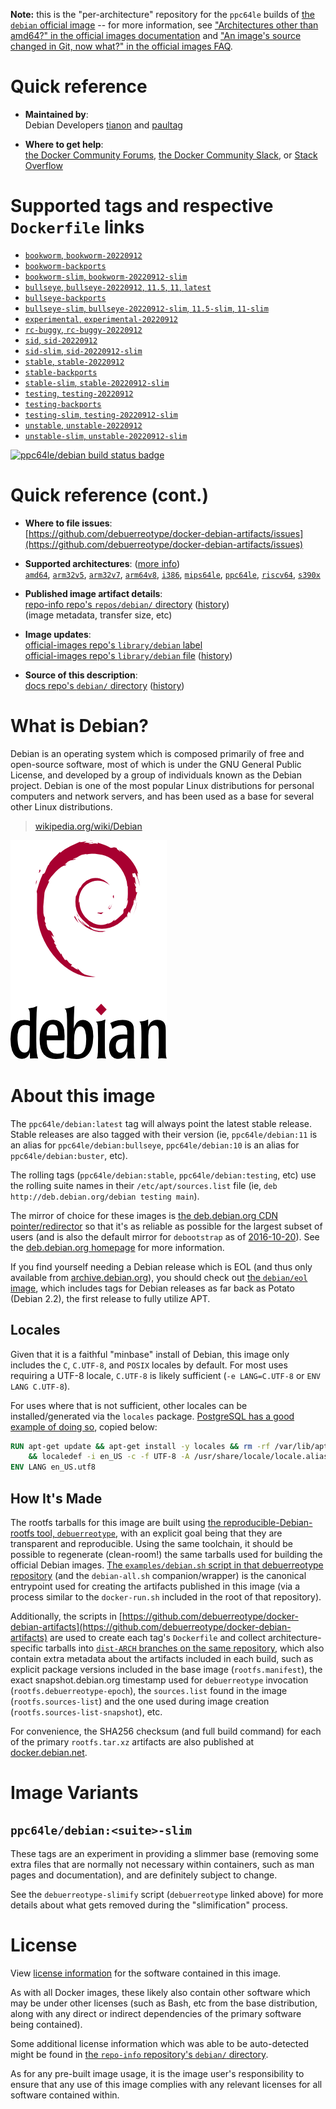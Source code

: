 <!--

********************************************************************************

WARNING:

    DO NOT EDIT "debian/README.md"

    IT IS AUTO-GENERATED

    (from the other files in "debian/" combined with a set of templates)

********************************************************************************

-->

**Note:** this is the "per-architecture" repository for the `ppc64le` builds of [the `debian` official image](https://hub.docker.com/_/debian) -- for more information, see ["Architectures other than amd64?" in the official images documentation](https://github.com/docker-library/official-images#architectures-other-than-amd64) and ["An image's source changed in Git, now what?" in the official images FAQ](https://github.com/docker-library/faq#an-images-source-changed-in-git-now-what).

# Quick reference

-	**Maintained by**:  
	Debian Developers [tianon](https://qa.debian.org/developer.php?login=tianon) and [paultag](https://qa.debian.org/developer.php?login=paultag)

-	**Where to get help**:  
	[the Docker Community Forums](https://forums.docker.com/), [the Docker Community Slack](https://dockr.ly/slack), or [Stack Overflow](https://stackoverflow.com/search?tab=newest&q=docker)

# Supported tags and respective `Dockerfile` links

-	[`bookworm`, `bookworm-20220912`](https://github.com/debuerreotype/docker-debian-artifacts/blob/84d011a3f269307e10349d144fd3f4716a2d2579/bookworm/Dockerfile)
-	[`bookworm-backports`](https://github.com/debuerreotype/docker-debian-artifacts/blob/84d011a3f269307e10349d144fd3f4716a2d2579/bookworm/backports/Dockerfile)
-	[`bookworm-slim`, `bookworm-20220912-slim`](https://github.com/debuerreotype/docker-debian-artifacts/blob/84d011a3f269307e10349d144fd3f4716a2d2579/bookworm/slim/Dockerfile)
-	[`bullseye`, `bullseye-20220912`, `11.5`, `11`, `latest`](https://github.com/debuerreotype/docker-debian-artifacts/blob/84d011a3f269307e10349d144fd3f4716a2d2579/bullseye/Dockerfile)
-	[`bullseye-backports`](https://github.com/debuerreotype/docker-debian-artifacts/blob/84d011a3f269307e10349d144fd3f4716a2d2579/bullseye/backports/Dockerfile)
-	[`bullseye-slim`, `bullseye-20220912-slim`, `11.5-slim`, `11-slim`](https://github.com/debuerreotype/docker-debian-artifacts/blob/84d011a3f269307e10349d144fd3f4716a2d2579/bullseye/slim/Dockerfile)
-	[`experimental`, `experimental-20220912`](https://github.com/debuerreotype/docker-debian-artifacts/blob/84d011a3f269307e10349d144fd3f4716a2d2579/experimental/Dockerfile)
-	[`rc-buggy`, `rc-buggy-20220912`](https://github.com/debuerreotype/docker-debian-artifacts/blob/84d011a3f269307e10349d144fd3f4716a2d2579/rc-buggy/Dockerfile)
-	[`sid`, `sid-20220912`](https://github.com/debuerreotype/docker-debian-artifacts/blob/84d011a3f269307e10349d144fd3f4716a2d2579/sid/Dockerfile)
-	[`sid-slim`, `sid-20220912-slim`](https://github.com/debuerreotype/docker-debian-artifacts/blob/84d011a3f269307e10349d144fd3f4716a2d2579/sid/slim/Dockerfile)
-	[`stable`, `stable-20220912`](https://github.com/debuerreotype/docker-debian-artifacts/blob/84d011a3f269307e10349d144fd3f4716a2d2579/stable/Dockerfile)
-	[`stable-backports`](https://github.com/debuerreotype/docker-debian-artifacts/blob/84d011a3f269307e10349d144fd3f4716a2d2579/stable/backports/Dockerfile)
-	[`stable-slim`, `stable-20220912-slim`](https://github.com/debuerreotype/docker-debian-artifacts/blob/84d011a3f269307e10349d144fd3f4716a2d2579/stable/slim/Dockerfile)
-	[`testing`, `testing-20220912`](https://github.com/debuerreotype/docker-debian-artifacts/blob/84d011a3f269307e10349d144fd3f4716a2d2579/testing/Dockerfile)
-	[`testing-backports`](https://github.com/debuerreotype/docker-debian-artifacts/blob/84d011a3f269307e10349d144fd3f4716a2d2579/testing/backports/Dockerfile)
-	[`testing-slim`, `testing-20220912-slim`](https://github.com/debuerreotype/docker-debian-artifacts/blob/84d011a3f269307e10349d144fd3f4716a2d2579/testing/slim/Dockerfile)
-	[`unstable`, `unstable-20220912`](https://github.com/debuerreotype/docker-debian-artifacts/blob/84d011a3f269307e10349d144fd3f4716a2d2579/unstable/Dockerfile)
-	[`unstable-slim`, `unstable-20220912-slim`](https://github.com/debuerreotype/docker-debian-artifacts/blob/84d011a3f269307e10349d144fd3f4716a2d2579/unstable/slim/Dockerfile)

[![ppc64le/debian build status badge](https://img.shields.io/jenkins/s/https/doi-janky.infosiftr.net/job/multiarch/job/ppc64le/job/debian.svg?label=ppc64le/debian%20%20build%20job)](https://doi-janky.infosiftr.net/job/multiarch/job/ppc64le/job/debian/)

# Quick reference (cont.)

-	**Where to file issues**:  
	[https://github.com/debuerreotype/docker-debian-artifacts/issues](https://github.com/debuerreotype/docker-debian-artifacts/issues)

-	**Supported architectures**: ([more info](https://github.com/docker-library/official-images#architectures-other-than-amd64))  
	[`amd64`](https://hub.docker.com/r/amd64/debian/), [`arm32v5`](https://hub.docker.com/r/arm32v5/debian/), [`arm32v7`](https://hub.docker.com/r/arm32v7/debian/), [`arm64v8`](https://hub.docker.com/r/arm64v8/debian/), [`i386`](https://hub.docker.com/r/i386/debian/), [`mips64le`](https://hub.docker.com/r/mips64le/debian/), [`ppc64le`](https://hub.docker.com/r/ppc64le/debian/), [`riscv64`](https://hub.docker.com/r/riscv64/debian/), [`s390x`](https://hub.docker.com/r/s390x/debian/)

-	**Published image artifact details**:  
	[repo-info repo's `repos/debian/` directory](https://github.com/docker-library/repo-info/blob/master/repos/debian) ([history](https://github.com/docker-library/repo-info/commits/master/repos/debian))  
	(image metadata, transfer size, etc)

-	**Image updates**:  
	[official-images repo's `library/debian` label](https://github.com/docker-library/official-images/issues?q=label%3Alibrary%2Fdebian)  
	[official-images repo's `library/debian` file](https://github.com/docker-library/official-images/blob/master/library/debian) ([history](https://github.com/docker-library/official-images/commits/master/library/debian))

-	**Source of this description**:  
	[docs repo's `debian/` directory](https://github.com/docker-library/docs/tree/master/debian) ([history](https://github.com/docker-library/docs/commits/master/debian))

# What is Debian?

Debian is an operating system which is composed primarily of free and open-source software, most of which is under the GNU General Public License, and developed by a group of individuals known as the Debian project. Debian is one of the most popular Linux distributions for personal computers and network servers, and has been used as a base for several other Linux distributions.

> [wikipedia.org/wiki/Debian](https://en.wikipedia.org/wiki/Debian)

![logo](https://raw.githubusercontent.com/docker-library/docs/b449be7df57e9ed9086bb5821bfb5d6cdc5d67a4/debian/logo.png)

# About this image

The `ppc64le/debian:latest` tag will always point the latest stable release. Stable releases are also tagged with their version (ie, `ppc64le/debian:11` is an alias for `ppc64le/debian:bullseye`, `ppc64le/debian:10` is an alias for `ppc64le/debian:buster`, etc).

The rolling tags (`ppc64le/debian:stable`, `ppc64le/debian:testing`, etc) use the rolling suite names in their `/etc/apt/sources.list` file (ie, `deb http://deb.debian.org/debian testing main`).

The mirror of choice for these images is [the deb.debian.org CDN pointer/redirector](https://deb.debian.org) so that it's as reliable as possible for the largest subset of users (and is also the default mirror for `debootstrap` as of [2016-10-20](https://anonscm.debian.org/cgit/d-i/debootstrap.git/commit/?id=9e8bc60ad1ccf3a25ce7890526b70059f3e770de)). See the [deb.debian.org homepage](https://deb.debian.org) for more information.

If you find yourself needing a Debian release which is EOL (and thus only available from [archive.debian.org](http://archive.debian.org)), you should check out [the `debian/eol` image](https://hub.docker.com/r/debian/eol/), which includes tags for Debian releases as far back as Potato (Debian 2.2), the first release to fully utilize APT.

## Locales

Given that it is a faithful "minbase" install of Debian, this image only includes the `C`, `C.UTF-8`, and `POSIX` locales by default. For most uses requiring a UTF-8 locale, `C.UTF-8` is likely sufficient (`-e LANG=C.UTF-8` or `ENV LANG C.UTF-8`).

For uses where that is not sufficient, other locales can be installed/generated via the `locales` package. [PostgreSQL has a good example of doing so](https://github.com/docker-library/postgres/blob/69bc540ecfffecce72d49fa7e4a46680350037f9/9.6/Dockerfile#L21-L24), copied below:

```dockerfile
RUN apt-get update && apt-get install -y locales && rm -rf /var/lib/apt/lists/* \
	&& localedef -i en_US -c -f UTF-8 -A /usr/share/locale/locale.alias en_US.UTF-8
ENV LANG en_US.utf8
```

## How It's Made

The rootfs tarballs for this image are built using [the reproducible-Debian-rootfs tool, `debuerreotype`](https://github.com/debuerreotype/debuerreotype), with an explicit goal being that they are transparent and reproducible. Using the same toolchain, it should be possible to regenerate (clean-room!) the same tarballs used for building the official Debian images. [The `examples/debian.sh` script in that debuerreotype repository](https://github.com/debuerreotype/debuerreotype/blob/master/examples/debian.sh) (and the `debian-all.sh` companion/wrapper) is the canonical entrypoint used for creating the artifacts published in this image (via a process similar to the `docker-run.sh` included in the root of that repository).

Additionally, the scripts in [https://github.com/debuerreotype/docker-debian-artifacts](https://github.com/debuerreotype/docker-debian-artifacts) are used to create each tag's `Dockerfile` and collect architecture-specific tarballs into [`dist-ARCH` branches on the same repository](https://github.com/debuerreotype/docker-debian-artifacts/branches), which also contain extra metadata about the artifacts included in each build, such as explicit package versions included in the base image (`rootfs.manifest`), the exact snapshot.debian.org timestamp used for `debuerreotype` invocation (`rootfs.debuerreotype-epoch`), the `sources.list` found in the image (`rootfs.sources-list`) and the one used during image creation (`rootfs.sources-list-snapshot`), etc.

For convenience, the SHA256 checksum (and full build command) for each of the primary `rootfs.tar.xz` artifacts are also published at [docker.debian.net](https://docker.debian.net/).

# Image Variants

## `ppc64le/debian:<suite>-slim`

These tags are an experiment in providing a slimmer base (removing some extra files that are normally not necessary within containers, such as man pages and documentation), and are definitely subject to change.

See the `debuerreotype-slimify` script (`debuerreotype` linked above) for more details about what gets removed during the "slimification" process.

# License

View [license information](https://www.debian.org/social_contract#guidelines) for the software contained in this image.

As with all Docker images, these likely also contain other software which may be under other licenses (such as Bash, etc from the base distribution, along with any direct or indirect dependencies of the primary software being contained).

Some additional license information which was able to be auto-detected might be found in [the `repo-info` repository's `debian/` directory](https://github.com/docker-library/repo-info/tree/master/repos/debian).

As for any pre-built image usage, it is the image user's responsibility to ensure that any use of this image complies with any relevant licenses for all software contained within.
